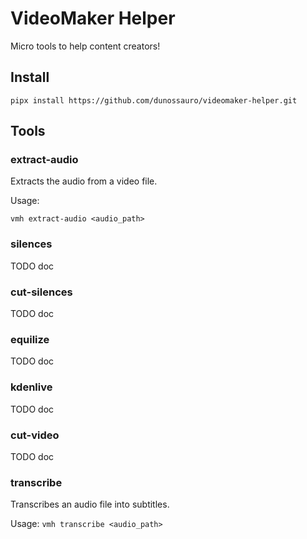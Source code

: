 # VideoMaker Helper

Micro tools to help content creators!


## Install

`pipx install https://github.com/dunossauro/videomaker-helper.git`


## Tools

### extract-audio

Extracts the audio from a video file.

Usage:

`vmh extract-audio <audio_path>`

### silences

TODO doc

### cut-silences

TODO doc

### equilize

TODO doc

### kdenlive

TODO doc

### cut-video

TODO doc

### transcribe

Transcribes an audio file into subtitles.

Usage:
`vmh transcribe <audio_path>`
